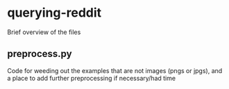 # querying-reddit

Brief overview of the files 

## preprocess.py
Code for weeding out the examples that are not images (pngs or jpgs), and a place to add further preprocessing if necessary/had time
